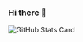 ### Hi there 👋

![GitHub Stats Card](https://github-readme-stats.vercel.app/api?username=ioio08&show_icons=true)
